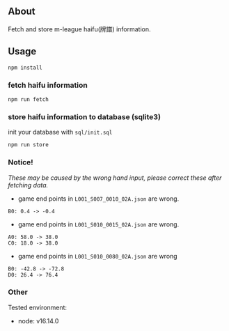 ## About

Fetch and store m-league haifu(牌譜) information.

## Usage

```shell
npm install
```

### fetch haifu information

```shell
npm run fetch
```

### store haifu information to database (sqlite3)

init your database with ```sql/init.sql```

```shell
npm run store
```

### Notice!

_These may be caused by the wrong hand input, please correct these after fetching data._

- game end points in `L001_S007_0010_02A.json` are wrong.

```
B0: 0.4 -> -0.4
```

- game end points in `L001_S010_0015_02A.json` are wrong.

```
A0: 58.0 -> 38.0
C0: 18.0 -> 38.0
```

- game end points in `L001_S010_0080_02A.json` are wrong

```
B0: -42.8 -> -72.8
D0: 26.4 -> 76.4
```

### Other

Tested environment:

- node: v16.14.0
